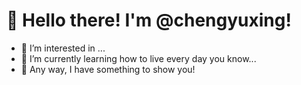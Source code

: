 # :wave: Hello there! I'm @chengyuxing!

- 👀 I’m interested in ...
- 🌱 I’m currently learning how to live every day you know...
- 🎉 Any way, I have something to show you!



